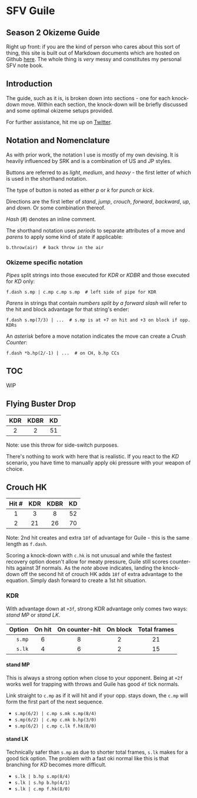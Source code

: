 # SFV Guile
## Season 2 Okizeme Guide

Right up front: if you are the kind of person who cares about this sort
of thing, this site is built out of Markdown documents which are hosted on
Github [here](https://github.com/weirdtales/sfv). The whole thing is *very*
messy and constitutes my personal SFV note book.


## Introduction

The guide, such as it is, is broken down into sections - one for each
knock-down move. Within each section, the knock-down will be briefly discussed
and some optimal okizeme setups provided.

For further assistance, hit me up on [Twitter](https://twitter.com/melboyce).


## Notation and Nomenclature

As with prior work, the notation I use is mostly of my own devising. It is
heavily influenced by SRK and is a combination of US and JP styles.

Buttons are referred to as *light*, *medium*, and *heavy* - the first letter
of which is used in the shorthand notation.

The type of button is noted as either *p* or *k* for *punch* or *kick*.

Directions are the first letter of *stand*, *jump*, *crouch*, *forward*,
*backward*, *up*, and *down*. Or some combination thereof.

*Hash* (#) denotes an inline comment.

The shorthand notation uses *periods* to separate attributes of a move and
*parens* to apply some kind of state if applicable:

`b.throw(air)  # back throw in the air`


### Okizeme specific notation

*Pipes* split strings into those executed for *KDR* or *KDBR* and those
executed for *KD* only:

`f.dash s.mp | c.mp c.mp s.mp  # left side of pipe for KDR`

*Parens* in strings that contain *numbers split by a forward slash* will
refer to the hit and block advantage for that string's ender:

`f.dash s.mp(7/3) | ...  # s.mp is at +7 on hit and +3 on block if opp. KDRs`

An *asterisk* before a move notation indicates the move can create a *Crush
Counter*:

`f.dash *b.hp(2/-1) | ...  # on CH, b.hp CCs`


## TOC

WIP


## Flying Buster Drop

| KDR | KDBR | KD |
|:---:|:----:|:--:|
|2|2|51|

Note: use this throw for side-switch purposes.

There's nothing to work with here that is realistic. If you react to the *KD*
scenario, you have time to manually apply oki pressure with your weapon
of choice.


## Crouch HK

| Hit # | KDR | KDBR | KD |
|:-----:|:---:|:----:|:--:|
|1|3|8|52|
|2|21|26|70|

Note: 2nd hit creates and extra `18f` of advantage for Guile - this is the
same length as `f.dash`.

Scoring a knock-down with `c.hk` is not unusual and while the fastest
recovery option doesn't allow for meaty pressure, Guile still scores
counter-hits against 3f normals. As the *note* above indicates, landing the
knock-down off the second hit of crouch HK adds `18f` of extra advantage to
the equation. Simply dash forward to create a 1st hit situation.


### KDR

With advantage down at `+3f`, strong KDR advantage only comes two ways:
*stand MP* or *stand LK*.

| Option | On hit | On counter-hit | On block | Total frames |
|-------:|:------:|:--------------:|:--------:|:------------:|
|`s.mp`|6|8|2|21|
|`s.lk`|4|6|2|15|


#### stand MP

This is always a strong option when close to your opponent. Being at `+2f`
works well for trapping with throws and Guile has good `4f` tick normals.

Link straight to `c.mp` as if it will hit and if your opp. stays down, the
`c.mp` will form the first part of the next sequence.

* `s.mp(6/2) | c.mp s.mk s.mp(8/4)`
* `s.mp(6/2) | c.mp c.mk b.hp(3/0)`
* `s.mp(6/2) | c.mp c.lk f.hk(8/0)`


#### stand LK

Technically safer than `s.mp` as due to shorter total frames, `s.lk` makes
for a good tick option. The problem with a fast oki normal like this is that
branching for *KD* becomes more difficult.

* `s.lk | b.hp s.mp(8/4)`
* `s.lk | s.hp b.hp(4/1)`
* `s.lk | c.mp f.hk(8/0)`
